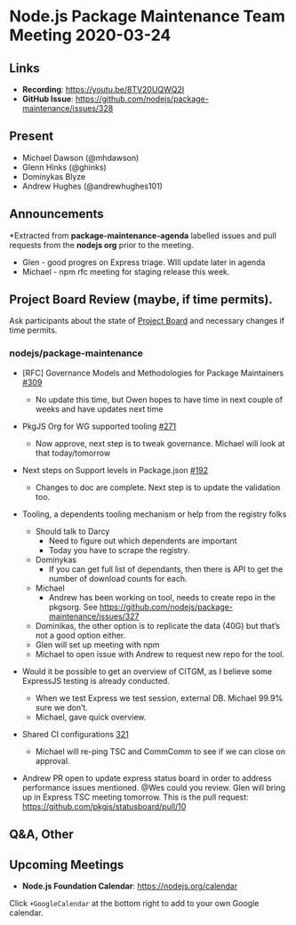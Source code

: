 ﻿# Node.js  Package Maintenance Team Meeting 2020-03-24

## Links

* **Recording**: https://youtu.be/8TV20UQWQ2I
* **GitHub Issue**: https://github.com/nodejs/package-maintenance/issues/328

## Present

* Michael Dawson (@mhdawson)
* Glenn Hinks (@ghinks)
* Dominykas Blyze 
* Andrew Hughes (@andrewhughes101)

## Announcements
 
*Extracted from **package-maintenance-agenda** labelled issues and pull requests from the **nodejs org** prior to the meeting.

* Glen - good progres on Express triage. WIll update later in agenda
* Michael - npm rfc meeting for staging release this week.

## Project Board Review (maybe, if time permits).

Ask participants about the state of [Project Board](https://github.com/nodejs/package-maintenance/projects/1) and necessary changes if time permits.

### nodejs/package-maintenance


* \[RFC\] Governance Models and Methodologies for Package Maintainers [#309](https://github.com/nodejs/package-maintenance/issues/309)
  * No update this time, but Owen hopes to have time in next couple of weeks
    and have updates next time

* PkgJS Org for WG supported tooling [#271](https://github.com/nodejs/package-maintenance/issues/271)
  * Now approve, next step is to tweak governance. Michael will look at that today/tomorrow
    
* Next steps on Support levels in Package.json [#192](https://github.com/nodejs/package-maintenance/issues/192)
  * Changes to doc are complete. Next step is to update the validation too.


* Tooling, a dependents tooling mechanism or help from the registry folks
  * Should talk to Darcy
    * Need to figure out which dependents are important
    * Today you have to scrape the registry.
  * Dominykas
    * If you can get full list of dependants, then there is API to get the
      number of download counts for each. 
  * Michael 
    * Andrew has been working on tool, needs to create repo in the pkgsorg.
      See https://github.com/nodejs/package-maintenance/issues/327
  * Dominikas, the other option is to replicate the data (40G) but that’s not
    a good option either.
  * Glen will set up meeting with npm
  * Michael to open issue with Andrew to request new repo for the tool.

* Would it be possible to get an overview of CITGM, as I believe some ExpressJS testing is
  already conducted.
  * When we test Express we test session, external DB.  Michael 99.9% sure we don’t.
  * Michael, gave quick overview.

* Shared CI configurations [321](https://github.com/nodejs/package-maintenance/issues/321)
  * Michael will re-ping TSC and CommComm to see if we can close on approval.

* Andrew PR open to update express status board in order to address performance issues
  mentioned. @Wes could you review.  Glen will bring up in Express TSC meeting tomorrow.
  This is the pull request: https://github.com/pkgjs/statusboard/pull/10

## Q&A, Other

## Upcoming Meetings


* **Node.js Foundation Calendar**: https://nodejs.org/calendar


Click `+GoogleCalendar` at the bottom right to add to your own Google calendar.
